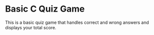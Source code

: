 # Basic C Quiz Game

This is a basic quiz game that handles correct and wrong answers and displays your total score.